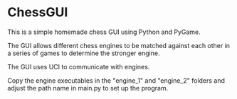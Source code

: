 # ChessGUI
This is a simple homemade chess GUI using Python and PyGame.

The GUI allows different chess engines to be matched against each other in a series of games to determine the stronger engine.

The GUI uses UCI to communicate with engines.

Copy the engine executables in the "engine_1" and "engine_2" folders and adjust the path name in main.py to set up the program.
